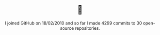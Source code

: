 <h1 align="center">👋</h1>

<p align="center">
  I joined GitHub on 18/02/2010 and so far I made 4299 commits to 30 open-source repositories.
</p>
